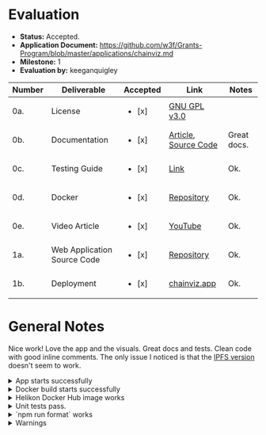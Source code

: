 # Evaluation

- **Status:** Accepted.
- **Application Document:** https://github.com/w3f/Grants-Program/blob/master/applications/chainviz.md
- **Milestone:** 1
- **Evaluation by:** keeganquigley

| Number | Deliverable | Accepted | Link | Notes                                              |
| -------- | ----------- | -----------|-----------| ----------- |
| 0a.     | License                           | <ul><li>[x] </li></ul> | [GNU GPL v3.0](https://github.com/helikon-labs/chainviz/blob/main/LICENSE)                                                      |                                                                                                 |
| 0b.     | Documentation                  | <ul><li>[x] </li></ul> | [Article](https://medium.com/helikon/introducing-chainviz-v1-a-new-kind-of-block-explorer-6b9f4ed83e8d), [Source Code](https://github.com/helikon-labs/chainviz)                                                                       | Great docs.                                                                                |
| 0c.     | Testing Guide                | <ul><li>[x] </li></ul> | [Link](https://github.com/helikon-labs/chainviz/blob/main/TEST.md) | Ok.                                                                                             
| 0d.     | Docker                       | <ul><li>[x] </li></ul> | [Repository](https://hub.docker.com/repository/docker/helikon/chainviz/general)                                          | Ok.                               |
| 0e.     | Video Article                    | <ul><li>[x] </li></ul> | [YouTube](https://www.youtube.com/watch?v=SJCATTnbgqA&ab_channel=HelikonLabs)                                                  | Ok.                                                       |
| 1a.     | Web Application Source Code                     | <ul><li>[x] </li></ul> | [Repository](https://github.com/helikon-labs/chainviz)                                          | Ok.               | 
| 1b.     | Deployment                    | <ul><li>[x] </li></ul> | [chainviz.app](https://chainviz.app)                                        |  Ok.            

# General Notes

Nice work! Love the app and the visuals. Great docs and tests. Clean code with good inline comments. The only issue I noticed is that the [IPFS version](https://bafybeigv7nruxensheqh5zfdyoranvj4c5nx3anvvl3hy6gkj3sk2vnpiq.ipfs.dweb.link/) doesn't seem to work.

<details>

  <summary>App starts successfully</summary>

  ```ts
> chainviz@1.0.0 dev
> webpack serve --config ./src/client/webpack.dev.js

<i> [webpack-dev-server] Project is running at:
<i> [webpack-dev-server] Loopback: http://localhost:8080/
<i> [webpack-dev-server] On Your Network (IPv4): http://10.0.0.131:8080/
<i> [webpack-dev-server] On Your Network (IPv6): http://[fe80::1]:8080/
<i> [webpack-dev-server] Content not from webpack is served from '/Users/keeganquigley/chainviz/dist/client' directory
asset bundle.js 11.6 MiB [emitted] (name: main)
orphan modules 456 KiB [orphan] 609 modules
runtime modules 27.5 KiB 13 modules
modules by path ./node_modules/ 3.48 MiB 839 modules
modules by path ./src/client/ 203 KiB
  modules by path ./src/client/ui/*.ts 58.5 KiB 11 modules
  modules by path ./src/client/util/*.ts 11.1 KiB 9 modules
  modules by path ./src/client/model/ 2.07 KiB 3 modules
  modules by path ./src/client/data/*.ts 66.1 KiB 3 modules
  modules by path ./src/client/scene/*.ts 45.7 KiB 3 modules
  modules by path ./src/client/*.ts 12.2 KiB 2 modules
  modules by path ./src/client/event/*.ts 3.15 KiB 2 modules
  ./src/client/service/rpc/rpc-subscription-service.ts 3.94 KiB [built] [code generated]
buffer (ignored) 15 bytes [optional] [built] [code generated]
webpack 5.88.2 compiled successfully in 3887 ms
```
</details>

<details>

  <summary>Docker build starts successfully</summary>

  ```sh
[+] Building 68.7s (15/15) FINISHED
 => [internal] load build definition from chainviz.dockerfile                                                        0.0s
 => => transferring dockerfile: 370B                                                                                 0.0s
 => [internal] load .dockerignore                                                                                    0.0s
 => => transferring context: 109B                                                                                    0.0s
 => [internal] load metadata for docker.io/library/node:18.17.1-bookworm-slim                                        1.5s
 => [internal] load build context                                                                                    0.1s
 => => transferring context: 3.26MB                                                                                  0.1s
 => [ 1/10] FROM docker.io/library/node:18.17.1-bookworm-slim@sha256:e5c8c319295f6cbc288e19506a9ac37afa3b330f4e38af  3.2s
 => => resolve docker.io/library/node:18.17.1-bookworm-slim@sha256:e5c8c319295f6cbc288e19506a9ac37afa3b330f4e38afb0  0.0s
 => => sha256:e5c8c319295f6cbc288e19506a9ac37afa3b330f4e38afb01d1269b579cf6a5b 1.21kB / 1.21kB                       0.0s
 => => sha256:9d2bb3454eb710303b1bb396083e7f9100eb2adafee3ef5ffd953e691c531409 1.37kB / 1.37kB                       0.0s
 => => sha256:7ba67421320b2177e59a96a0a1f4c13bf420c9ee653648b0423e6919b00966d4 7.03kB / 7.03kB                       0.0s
 => => sha256:155eab17d86c47443adc8cebe7fc62c847c03db8cfb1ca53aa6276564fff23ef 29.16MB / 29.16MB                     1.6s
 => => sha256:10fc951f2114cd46ad673fb0643aa677bb9d144377b98820ef3c8aace3d5f404 3.35kB / 3.35kB                       0.1s
 => => sha256:1bd36d261a13ceb6aea907473b7295662b5bd2f6706c38b50bcf2b5dcc46b68f 46.32MB / 46.32MB                     1.7s
 => => sha256:ea8b9e6b3c1bba661a306a7ccc5ec41ce74a2f9212bc74dbebf04a283aed1419 2.74MB / 2.74MB                       0.7s
 => => sha256:6989448a74eb59ab85a4b5c32773029bd5d71aedaa1b851eaadf0eb8f9f4d651 450B / 450B                           0.9s
 => => extracting sha256:155eab17d86c47443adc8cebe7fc62c847c03db8cfb1ca53aa6276564fff23ef                            0.5s
 => => extracting sha256:10fc951f2114cd46ad673fb0643aa677bb9d144377b98820ef3c8aace3d5f404                            0.0s
 => => extracting sha256:1bd36d261a13ceb6aea907473b7295662b5bd2f6706c38b50bcf2b5dcc46b68f                            0.7s
 => => extracting sha256:ea8b9e6b3c1bba661a306a7ccc5ec41ce74a2f9212bc74dbebf04a283aed1419                            0.1s
 => => extracting sha256:6989448a74eb59ab85a4b5c32773029bd5d71aedaa1b851eaadf0eb8f9f4d651                            0.0s
 => [ 2/10] WORKDIR /usr/src/app                                                                                     0.3s
 => [ 3/10] RUN adduser chainviz                                                                                     0.2s
 => [ 4/10] COPY ./package.json ./                                                                                   0.0s
 => [ 5/10] COPY ./tsconfig.json ./                                                                                  0.0s
 => [ 6/10] COPY ./src ./src                                                                                         0.0s
 => [ 7/10] COPY ./dist ./dist                                                                                       0.0s
 => [ 8/10] RUN chown -R chainviz:chainviz /usr/src/app                                                              0.3s
 => [ 9/10] RUN npm install --ignore-scripts                                                                        47.5s
 => [10/10] RUN npm run build                                                                                       13.5s
 => exporting to image                                                                                               2.1s
 => => exporting layers                                                                                              2.1s
 => => writing image sha256:a2d5ee0bb111e7ebb582f499160852a42cbad0e01b5ff6683edd9b344be30d68                         0.0s
 => => naming to docker.io/helikon/chainviz:1.0.0
 ```
</details>

<details>

  <summary>Helikon Docker Hub image works</summary>

  ```sh
docker pull helikon/chainviz:1.0.0
1.0.0: Pulling from helikon/chainviz
155eab17d86c: Already exists
10fc951f2114: Already exists
1bd36d261a13: Already exists
ea8b9e6b3c1b: Already exists
6989448a74eb: Already exists
44a2357b439c: Pull complete
5a841f468b5f: Pull complete
b688e67979e7: Pull complete
cc7e8e3c5c97: Pull complete
4e257fef09f3: Pull complete
426ce65f7c7f: Pull complete
2ba7af354f54: Pull complete
be8d289ef4b4: Pull complete
9821bdbe56ea: Pull complete
Digest: sha256:c8772ba01fb595a4f20de5c724f69b09a0eb9abc9d21129a0ae4df7b23c8b19e
Status: Downloaded newer image for helikon/chainviz:1.0.0
docker.io/helikon/chainviz:1.0.0
docker run --name chainviz -p 8080:8080 -d helikon/chainviz:1.0.0
347f8b6a82a8bde3fa1f0504ffc6895bee63ddcb38f6017a420789ae5a3d31f5
docker ps
CONTAINER ID   IMAGE                    COMMAND                  CREATED          STATUS          PORTS                    NAMES
347f8b6a82a8   helikon/chainviz:1.0.0   "docker-entrypoint.s…"   16 seconds ago   Up 15 seconds   0.0.0.0:8080->8080/tcp   chainviz
```
</details>

<details>

  <summary>Unit tests pass.</summary>

  ```ts
> chainviz@1.0.0 test
> jest --detectOpenHandles --forceExit

 PASS  tests/data-store.test.ts (105.387 s)
  ● Console

    console.warn
      @polkadot/util has multiple versions, ensure that there is only one installed.
      Either remove and explicitly install matching versions or dedupe using your package manager.
      The following conflicting packages were found:
      	cjs 12.4.2	node_modules/@polkadot/util/cjs
      	cjs 12.5.1	node_modules/@polkadot/keyring/node_modules/@polkadot/util/cjs

    > 1 | import { ApiPromise, WsProvider } from '@polkadot/api';
        | ^
      2 | import { Network, getNetworkPara } from '../model/substrate/network';
      3 | import {
      4 |     RPCSubscriptionService,

      at warn (node_modules/@polkadot/keyring/node_modules/@polkadot/util/cjs/versionDetect.js:69:13)
      at detectPackage (node_modules/@polkadot/keyring/node_modules/@polkadot/util/cjs/versionDetect.js:83:9)
      at Object.<anonymous> (node_modules/@polkadot/keyring/node_modules/@polkadot/util/cjs/detectPackage.js:7:38)
      at Object.<anonymous> (node_modules/@polkadot/keyring/node_modules/@polkadot/util/cjs/index.js:4:1)
      at Object.<anonymous> (node_modules/@polkadot/keyring/cjs/detectPackage.js:4:16)
      at Object.<anonymous> (node_modules/@polkadot/keyring/cjs/index.js:4:1)
      at Object.<anonymous> (node_modules/@polkadot/api/cjs/bundle.js:6:17)
      at Object.<anonymous> (node_modules/@polkadot/api/cjs/index.js:5:22)
      at Object.<anonymous> (src/client/data/data-store.ts:1:1)
      at Object.<anonymous> (tests/data-store.test.ts:2:1)

    console.warn
      @polkadot/util has multiple versions, ensure that there is only one installed.
      Either remove and explicitly install matching versions or dedupe using your package manager.
      The following conflicting packages were found:
      	cjs 12.4.2	node_modules/@polkadot/util/cjs
      	cjs 12.5.1	node_modules/@polkadot/keyring/node_modules/@polkadot/util/cjs
      	cjs 12.5.1	node_modules/@polkadot/util-crypto/node_modules/@polkadot/util/cjs

    > 1 | import { ApiPromise, WsProvider } from '@polkadot/api';
        | ^
      2 | import { Network, getNetworkPara } from '../model/substrate/network';
      3 | import {
      4 |     RPCSubscriptionService,

      at warn (node_modules/@polkadot/util-crypto/node_modules/@polkadot/util/cjs/versionDetect.js:69:13)
      at detectPackage (node_modules/@polkadot/util-crypto/node_modules/@polkadot/util/cjs/versionDetect.js:83:9)
      at Object.<anonymous> (node_modules/@polkadot/util-crypto/node_modules/@polkadot/util/cjs/detectPackage.js:7:38)
      at Object.<anonymous> (node_modules/@polkadot/util-crypto/node_modules/@polkadot/util/cjs/index.js:4:1)
      at Object.<anonymous> (node_modules/@polkadot/util-crypto/cjs/detectPackage.js:4:16)
      at Object.<anonymous> (node_modules/@polkadot/util-crypto/cjs/index.js:4:1)
      at Object.<anonymous> (node_modules/@polkadot/keyring/cjs/bundle.js:5:21)
      at Object.<anonymous> (node_modules/@polkadot/keyring/cjs/index.js:5:21)
      at Object.<anonymous> (node_modules/@polkadot/api/cjs/bundle.js:6:17)
      at Object.<anonymous> (node_modules/@polkadot/api/cjs/index.js:5:22)
      at Object.<anonymous> (src/client/data/data-store.ts:1:1)
      at Object.<anonymous> (tests/data-store.test.ts:2:1)

 PASS  tests/rpc-subscription-service.test.ts (24.098 s)
 PASS  tests/event-bus.test.ts
 PASS  tests/identicon.test.ts
  ● Console

    console.warn
      @polkadot/util has multiple versions, ensure that there is only one installed.
      Either remove and explicitly install matching versions or dedupe using your package manager.
      The following conflicting packages were found:
      	cjs 12.4.2	node_modules/@polkadot/util/cjs
      	cjs 12.5.1	node_modules/@polkadot/util-crypto/node_modules/@polkadot/util/cjs

    > 1 | import { polkadotIcon } from '@polkadot/ui-shared';
        | ^
      2 |
      3 | /**
      4 |  * Generates Polkadot identicon SVG for a given SS58-encoded address.

      at warn (node_modules/@polkadot/util-crypto/node_modules/@polkadot/util/cjs/versionDetect.js:69:13)
      at detectPackage (node_modules/@polkadot/util-crypto/node_modules/@polkadot/util/cjs/versionDetect.js:83:9)
      at Object.<anonymous> (node_modules/@polkadot/util-crypto/node_modules/@polkadot/util/cjs/detectPackage.js:7:38)
      at Object.<anonymous> (node_modules/@polkadot/util-crypto/node_modules/@polkadot/util/cjs/index.js:4:1)
      at Object.<anonymous> (node_modules/@polkadot/util-crypto/cjs/detectPackage.js:4:16)
      at Object.<anonymous> (node_modules/@polkadot/util-crypto/cjs/index.js:4:1)
      at Object.<anonymous> (node_modules/@polkadot/ui-shared/cjs/icons/polkadot.js:4:23)
      at Object.<anonymous> (node_modules/@polkadot/ui-shared/cjs/icons/index.js:6:21)
      at Object.<anonymous> (node_modules/@polkadot/ui-shared/cjs/bundle.js:5:22)
      at Object.<anonymous> (node_modules/@polkadot/ui-shared/cjs/index.js:5:22)
      at Object.<anonymous> (src/client/util/identicon.ts:1:1)
      at Object.<anonymous> (tests/identicon.test.ts:2:1)

 PASS  tests/object.test.ts
 PASS  tests/format.test.ts
 PASS  tests/ui-util.test.ts

Test Suites: 7 passed, 7 total
Tests:       28 passed, 28 total
Snapshots:   0 total
Time:        130.443 s
Ran all test suites.
```
</details>

<details>

  <summary>`npm run format` works</summary>

  ```ts

> chainviz@1.0.0 format
> prettier . --write

.eslintrc 21ms
.github/dependabot.yml 11ms
.github/workflows/format_lint_test.yml 5ms
.prettierrc 4ms
dist/client/css/chainviz.css 47ms
dist/client/img/anim/logo_loader.json 159ms
dist/client/index.html 40ms
dist/server/server.js 11ms
jest.config.js 1ms
package.json 2ms
README.md 21ms
src/client/chainviz.ts 109ms
src/client/client.ts 1ms
src/client/data/data-store.ts 41ms
src/client/data/kusama-paras.ts 21ms
src/client/data/polkadot-paras.ts 13ms
src/client/event/event-bus.ts 6ms
src/client/event/event.ts 2ms
src/client/model/chainviz/block.ts 3ms
src/client/model/polkaholic/xcm.ts 4ms
src/client/model/substrate/epoch.ts 1ms
src/client/model/substrate/era.ts 0ms
src/client/model/substrate/network.ts 2ms
src/client/model/substrate/para.ts 2ms
src/client/model/substrate/validator-preferences.ts 0ms
src/client/model/subvt/network-status.ts 1ms
src/client/model/subvt/nomination.ts 1ms
src/client/model/subvt/stake.ts 0ms
src/client/model/subvt/validator-stake.ts 1ms
src/client/model/subvt/validator-summary.ts 1ms
src/client/scene/para-mesh.ts 12ms
src/client/scene/scene.ts 21ms
src/client/scene/validator-mesh.ts 21ms
src/client/service/rpc/rpc-subscription-service.ts 12ms
src/client/ui/block-details-board.ts 9ms
src/client/ui/block-list.ts 7ms
src/client/ui/logo.ts 28ms
src/client/ui/menu.ts 3ms
src/client/ui/network-status-board.ts 6ms
src/client/ui/para-summary-board.ts 2ms
src/client/ui/ui.ts 18ms
src/client/ui/validator-details-board.ts 9ms
src/client/ui/validator-list.ts 7ms
src/client/ui/validator-summary-board.ts 5ms
src/client/ui/xcm-transfer-details-board.ts 3ms
src/client/ui/xcm-transfer-list.ts 4ms
src/client/util/async-util.ts 2ms
src/client/util/constants.ts 2ms
src/client/util/crypto-util.ts 1ms
src/client/util/format.ts 3ms
src/client/util/geometry.ts 2ms
src/client/util/identicon.ts 2ms
src/client/util/object.ts 1ms
src/client/util/tween.ts 1ms
src/client/util/ui-util.ts 2ms
src/client/webpack.common.js 2ms
src/client/webpack.dev.js 2ms
src/client/webpack.prod.js 1ms
src/server/server.ts 2ms
TEST.md 6ms
tests/data-store.test.ts 15ms
tests/data/validators.ts 4ms
tests/event-bus.test.ts 2ms
tests/format.test.ts 1ms
tests/identicon.test.ts 1ms
tests/object.test.ts 1ms
tests/rpc-subscription-service.test.ts 4ms
tests/ui-util.test.ts 1ms
tsconfig.json 0ms
```
`npm run format:check` works.
```ts
npm run format:check

> chainviz@1.0.0 format:check
> prettier . --check

Checking formatting...
All matched files use Prettier code style!
```
</details>

<details>

  <summary>Warnings</summary>

  ```js
console.warn
      @polkadot/util has multiple versions, ensure that there is only one installed.
      Either remove and explicitly install matching versions or dedupe using your package manager.
      The following conflicting packages were found:
      	cjs 12.4.2	node_modules/@polkadot/util/cjs
      	cjs 12.5.1	node_modules/@polkadot/keyring/node_modules/@polkadot/util/cjs
      	cjs 12.5.1	node_modules/@polkadot/util-crypto/node_modules/@polkadot/util/cjs

    > 1 | import { ApiPromise, WsProvider } from '@polkadot/api';
        | ^
      2 | import { Network, getNetworkPara } from '../model/substrate/network';
      3 | import {
      4 |     RPCSubscriptionService,
```
</details>

